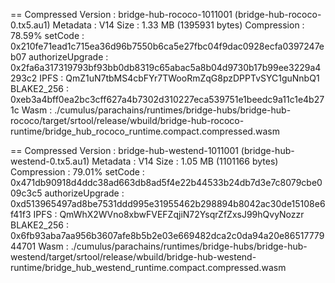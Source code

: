 == Compressed
 Version          : bridge-hub-rococo-1011001 (bridge-hub-rococo-0.tx5.au1)
 Metadata         : V14
 Size             : 1.33 MB (1395931 bytes)
 Compression      : 78.59%
 setCode          : 0x210fe71ead1c715ea36d96b7550b6ca5e27fbc04f9dac0928ecfa0397247eb07
 authorizeUpgrade : 0x2fa6a317319793bf93bb0db8319c65abac5a8b04d9730b17b99ee3229a4293c2
 IPFS             : QmZ1uN7tbMS4cbFYr7TWooRmZqG8pzDPPTvSYC1guNnbQ1
 BLAKE2_256       : 0xeb3a4bff0ea2bc3cff627a4b7302d310227eca539751e1beedc9a11c1e4b271c
 Wasm             : ./cumulus/parachains/runtimes/bridge-hubs/bridge-hub-rococo/target/srtool/release/wbuild/bridge-hub-rococo-runtime/bridge_hub_rococo_runtime.compact.compressed.wasm

== Compressed
 Version          : bridge-hub-westend-1011001 (bridge-hub-westend-0.tx5.au1)
 Metadata         : V14
 Size             : 1.05 MB (1101166 bytes)
 Compression      : 79.01%
 setCode          : 0x471db90918d4ddc38ad663db8ad5f4e22b44533b24db7d3e7c8079cbe009c3c5
 authorizeUpgrade : 0xd513965497ad8be7531ddd995e31955462b298894b8042ac30de15108e6f41f3
 IPFS             : QmWhX2WVno8xbwFVEFZqjiN72YsqrZfZxsJ99hQvyNozzr
 BLAKE2_256       : 0x6fb93aba7aa956b3607afe8b5b2e03e669482dca2c0da94a20e8651777944701
 Wasm             : ./cumulus/parachains/runtimes/bridge-hubs/bridge-hub-westend/target/srtool/release/wbuild/bridge-hub-westend-runtime/bridge_hub_westend_runtime.compact.compressed.wasm
